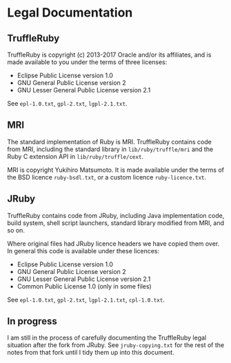 # Legal Documentation

## TruffleRuby

TruffleRuby is copyright (c) 2013-2017 Oracle and/or its
affiliates, and is made available to you under the terms of three licenses:

* Eclipse Public License version 1.0
* GNU General Public License version 2
* GNU Lesser General Public License version 2.1

See `epl-1.0.txt`, `gpl-2.txt`, `lgpl-2.1.txt`.

## MRI

The standard implementation of Ruby is MRI. TruffleRuby contains code from MRI,
including the standard library in `lib/ruby/truffle/mri` and the Ruby C
extension API in `lib/ruby/truffle/cext`.

MRI is copyright Yukihiro Matsumoto. It is made available under the terms of the
BSD licence `ruby-bsdl.txt`, or a custom licence `ruby-licence.txt`.

## JRuby

TruffleRuby contains code from JRuby, including Java implementation code, build
system, shell script launchers, standard library modified from MRI, and so on.

Where original files had JRuby licence headers we have copied them over. In
general this code is available under these licences:

* Eclipse Public License version 1.0
* GNU General Public License version 2
* GNU Lesser General Public License version 2.1
* Common Public License 1.0 (only in some files)

See `epl-1.0.txt`, `gpl-2.txt`, `lgpl-2.1.txt`, `cpl-1.0.txt`.

## In progress

I am still in the process of carefully documenting the TruffleRuby legal
situation after the fork from JRuby. See `jruby-copying.txt` for the rest of
the notes from that fork until I tidy them up into this document.
